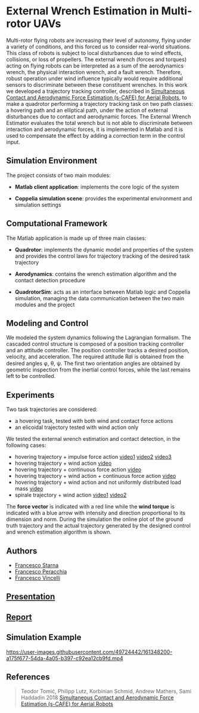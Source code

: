 # External Wrench Estimation in Multi-rotor UAVs

Multi-rotor flying robots are increasing their level of autonomy, flying under a variety of conditions, and this forced us to consider real-world situations. This class of robots is subject to local disturbances due to wind effects, collisions, or loss of propellers.
The external wrench (forces and torques) acting on flying robots can be interpreted as a sum of the aerodynamics wrench, the physical interaction wrench, and a fault wrench. Therefore, robust operation under wind influence typically would require additional sensors to discriminate between these constituent wrenches.
In this work we developed a trajectory tracking controller, described in [Simultaneous Contact and Aerodynamic Force Estimation (s-CAFE) for Aerial Robots](https://arxiv.org/abs/1810.12908), to make a quadrotor performing a trajectory tracking task on two path classes: a hovering path and an elliptical path, under the action of external disturbances due to contact and aerodynamic forces. The External Wrench Estimator evaluates the total wrench but is not able to discriminate between interaction and aerodynamic forces, it is implemented in Matlab and it is used to compensate the effect by adding a correction term in the control input. 
 

## Simulation Environment

The project consists of two main modules:

- **Matlab client application**: implements the core logic of the system
 
- **Coppelia simulation scene**: provides the experimental environment and simulation settings


##  Computational Framework

The Matlab application is made up of three main classes:

- **Quadrotor**: implements the dynamic model and properties of the system and provides the control laws for trajectory tracking of the desired task trajectory

- **Aerodynamics**: contains the wrench estimation algorithm and the contact detection procedure

- **QuadrotorSim**: acts as an interface between Matlab logic and Coppelia simulation, managing the data communication between the two main modules and the project

## Modeling and Control
We modeled the system dynamics following the Lagrangian formalism. The cascaded control structure is composed of a position tracking controller and an attitude controller. The position controller tracks a desired position, velocity, and acceleration.
The required attitude R𝑑𝑖 is obtained from the desired angles φ, θ, ψ. The first two orientation angles are obtained by geometric inspection from the inertial control forces, while the last remains left to be controlled.

## Experiments

Two task trajectories are considered:
- a hovering task, tested with both wind and contact force actions
- an elicoidal trajectory tested with wind action only

We tested the external wrench estimation and contact detection, in the following cases:

- hovering trajectory + impulse force action [video1](https://github.com/FrancescoPeracchia/UAV_External-Wrench-Estimation-in-Multi-rotor-UAVs/blob/main/video/experiment-hovering%2B(down)impulse.mp4) [video2](https://github.com/FrancescoPeracchia/UAV_External-Wrench-Estimation-in-Multi-rotor-UAVs/blob/main/video/experiment-hovering%2B(left)impulse.mp4) [video3](https://github.com/FrancescoPeracchia/UAV_External-Wrench-Estimation-in-Multi-rotor-UAVs/blob/main/video/experiment-hovering%2B(right)impulse.mp4)
- hovering trajectory + wind action [video](https://github.com/FrancescoPeracchia/UAV_External-Wrench-Estimation-in-Multi-rotor-UAVs/blob/main/video/experiment-hovering%2Bwind.mp4)
- hovering trajectory + continuous force action [video](https://github.com/FrancescoPeracchia/UAV_External-Wrench-Estimation-in-Multi-rotor-UAVs/blob/main/video/experiment-hovering%2Bforce.mp4)
- hovering trajectory + wind action + continuous force action [video](https://github.com/FrancescoPeracchia/UAV_External-Wrench-Estimation-in-Multi-rotor-UAVs/blob/main/video/experiment-hovering%2Bwind%26force.mp4)
- hovering trajectory + wind action and not uniformly distributed load mass [video](https://github.com/FrancescoPeracchia/UAV_External-Wrench-Estimation-in-Multi-rotor-UAVs/blob/main/video/experiment-hovering%2Bwind%2Basymmetry.mp4)
- spirale trajectory + wind action [video1](https://github.com/FrancescoPeracchia/UAV_External-Wrench-Estimation-in-Multi-rotor-UAVs/blob/main/video/experiment-spirale%2Bwind%20(1).mp4) [video2](https://github.com/FrancescoPeracchia/UAV_External-Wrench-Estimation-in-Multi-rotor-UAVs/blob/main/video/experiment-spirale%2Bwind%20(2).mp4)

The **force vector** is indicated with a red line while the **wind torque** is indicated with a blue arrow with intensity and direction proportional to its dimension and norm.
During the simulation the online plot of the ground truth trajectory and the actual trajectory generated by the designed control and wrench estimation algorithm is shown. 


## Authors
- [Francesco Starna](https://github.com/Starnino) 
- [Francesco Peracchia](https://github.com/FrancescoPeracchia)
- [Francesco Vincelli](https://github.com/FrancescoVIncelli)

## [Presentation](https://github.com/FrancescoPeracchia/UAV_External-Wrench-Estimation-in-Multi-rotor-UAVs/blob/main/docs/CPR-UAV_Presentation.pdf)
## [Report](https://github.com/FrancescoPeracchia/UAV_External-Wrench-Estimation-in-Multi-rotor-UAVs/blob/main/docs/EiR_UAV_Report.pdf)

## Simulation Example
https://user-images.githubusercontent.com/49724442/161348200-a175f677-54da-4a05-b397-c92ea12cb9fd.mp4

## References
> Teodor Tomić, Philipp Lutz, Korbinian Schmid, Andrew Mathers, Sami Haddadin 2018
[Simultaneous Contact and Aerodynamic Force Estimation (s-CAFE) for Aerial Robots](https://arxiv.org/abs/1810.12908)
